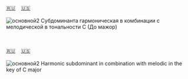 <span id="ru"><a href='#ru'>🇷🇺</a> &nbsp;&nbsp;&nbsp;<a href='#en'>🇺🇸</a> &nbsp;&nbsp;&nbsp;</span><br><br>
![основной2](https://github.com/user-attachments/assets/1569709a-9202-4057-802d-7b88660814a4)
Субдоминанта  гармоническая в комбинации с мелодической в тональности С (До мажор)

<br><br>
<span id="en"><a href='#ru'>🇷🇺</a> &nbsp;&nbsp;&nbsp;<a href='#en'>🇺🇸</a> &nbsp;&nbsp;&nbsp;</span><br><br>
![основной2](https://github.com/user-attachments/assets/1569709a-9202-4057-802d-7b88660814a4)
Harmonic subdominant in combination with melodic in the key of C major


<br><br>
